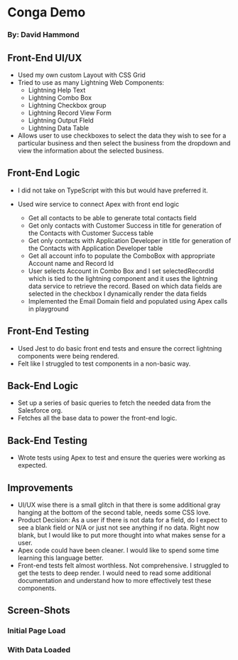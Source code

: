 # Conga Demo

### By: David Hammond

## Front-End UI/UX

- Used my own custom Layout with CSS Grid
- Tried to use as many Lightning Web Components:
  - Lightning Help Text
  - Lightning Combo Box
  - Lightning Checkbox group
  - Lightning Record View Form
  - Lightning Output FIeld
  - Lightning Data Table
- Allows user to use checkboxes to select the data they wish to see for a particular business and then select the business from the dropdown and view the information about the selected business.

## Front-End Logic

- I did not take on TypeScript with this but would have preferred it.
- Used wire service to connect Apex with front end logic

  - Get all contacts to be able to generate total contacts field
  - Get only contacts with Customer Success in title for generation of the Contacts with Customer Success table
  - Get only contacts with Application Developer in title for generation of the Contacts with Application Developer table
  - Get all account info to populate the ComboBox with appropriate Account name and Record Id
  - User selects Account in Combo Box and I set selectedRecordId which is tied to the lightning component and it uses the lightning data service to retrieve the record. Based on which data fields are selected in the checkbox I dynamically render the data fields
  - Implemented the Email Domain field and populated using Apex calls in playground

## Front-End Testing

- Used Jest to do basic front end tests and ensure the correct lightning components were being rendered.
- Felt like I struggled to test components in a non-basic way.

## Back-End Logic

- Set up a series of basic queries to fetch the needed data from the Salesforce org.
- Fetches all the base data to power the front-end logic.

## Back-End Testing

- Wrote tests using Apex to test and ensure the queries were working as expected.

## Improvements

- UI/UX wise there is a small glitch in that there is some additional gray hanging at the bottom of the second table, needs some CSS love.
- Product Decision: As a user if there is not data for a field, do I expect to see a blank field or N/A or just not see anything if no data. Right now blank, but I would like to put more thought into what makes sense for a user.
- Apex code could have been cleaner. I would like to spend some time learning this language better.
- Front-end tests felt almost worthless. Not comprehensive. I struggled to get the tests to deep render. I would need to read some additional documentation and understand how to more effectively test these components.

## Screen-Shots

### Initial Page Load

[logo]: https://github.com/901david/conga-demo/blob/master/images/initial.png "Initial Page load"

### With Data Loaded

[logo]: https://github.com/901david/conga-demo/blob/master/images/withdata.png "Initial Page load"
